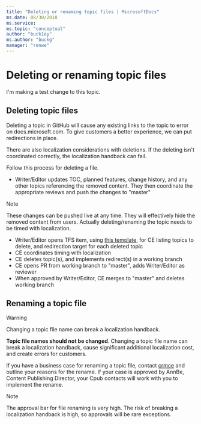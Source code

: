 ```yaml
---
title: "Deleting or renaming topic files | MicrosoftDocs"
ms.date: 08/30/2018
ms.service: 
ms.topic: "conceptual"
author: "buck1ey"
ms.author: "buckg"
manager: "renwe"
---
```


# Deleting or renaming topic files

I'm making a test change to this topic.

## Deleting topic files

Deleting a topic in GitHub will cause any existing links to the topic to error on docs.microsoft.com. To give customers a better experience, we can put redirections in place.

There are also localization considerations with deletions. If the deleting isn't coordinated correctly, the localization handback can fail.

Follow this process for deleting a file.

 -  Writer/Editor updates TOC, planned features, change history, and any other topics referencing the removed content. They then coordinate the appropriate reviews and push the changes to "master"
   > [!NOTE]
   > These changes can be pushed live at any time. They will effectively hide the removed content from users. Actually deleting/renaming the topic needs to be timed with localization.
 -	Writer/Editor opens TFS item, using [this template](https://dynamicscrm.visualstudio.com/OneCRM/CRM.Internal.CPub.ContentEngineering/_workitems/create/Task?templateId=5f40a615-c903-4905-9240-2c720bd56075&ownerId=b9f83a31-db17-49e3-848b-c891c5b1e1c1), for CE listing topics to delete, and redirection target for each deleted topic
 -	CE coordinates timing with localization
 -	CE deletes topic(s), and implements redirect(s) in a working branch
 -	CE opens PR from working branch to "master", adds Writer/Editor as reviewer
 -	When approved by Writer/Editor, CE merges to "master" and deletes working branch


## Renaming a topic file

   > [!WARNING]
   > Changing a topic file name can break a localization handback.

**Topic file names should not be changed**. Changing a topic file name can break a localization handback, cause significant additional localization cost, and create errors for customers.

If you have a business case for renaming a topic file, contact [crmce](mailto:crmce@microsoft.com) and outline your reasons for the rename. If your case is approved by AnnBe, Content Publishing Director, your Cpub contacts will work with you to implement the rename.

   >[!NOTE]
   >The approval bar for file renaming is very high. The risk of breaking a localization handback is high, so approvals will be rare exceptions.
